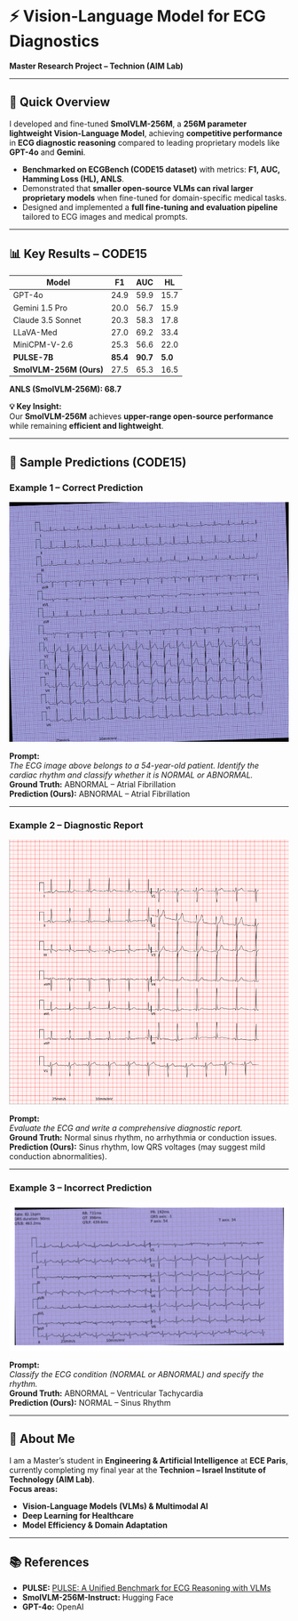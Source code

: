 # ⚡ Vision-Language Model for ECG Diagnostics  
**Master Research Project – Technion (AIM Lab)**  

---

## 🚀 Quick Overview  
I developed and fine-tuned **SmolVLM-256M**, a **256M parameter lightweight Vision-Language Model**, achieving **competitive performance** in **ECG diagnostic reasoning** compared to leading proprietary models like **GPT-4o** and **Gemini**.

- **Benchmarked on ECGBench (CODE15 dataset)** with metrics: **F1, AUC, Hamming Loss (HL), ANLS**.  
- Demonstrated that **smaller open-source VLMs can rival larger proprietary models** when fine-tuned for domain-specific medical tasks.  
- Designed and implemented a **full fine-tuning and evaluation pipeline** tailored to ECG images and medical prompts.

---

## 📊 Key Results – CODE15  

| Model                   | F1    | AUC   | HL    |
|-------------------------|-------|-------|-------|
| GPT-4o                  | 24.9  | 59.9  | 15.7  |
| Gemini 1.5 Pro          | 20.0  | 56.7  | 15.9  |
| Claude 3.5 Sonnet       | 20.3  | 58.3  | 17.8  |
| LLaVA-Med               | 27.0  | 69.2  | 33.4  |
| MiniCPM-V-2.6           | 25.3  | 56.6  | 22.0  |
| **PULSE-7B**            | **85.4** | **90.7** | **5.0**  |
| **SmolVLM-256M (Ours)** | 27.5  | 65.3  | 16.5  |

**ANLS (SmolVLM-256M): 68.7**

**💡 Key Insight:**  
Our **SmolVLM-256M** achieves **upper-range open-source performance** while remaining **efficient and lightweight**.

---

## 🧠 Sample Predictions (CODE15)

### Example 1 – Correct Prediction  
![ECG Example 1](images/example1.png)

**Prompt:**  
*The ECG image above belongs to a 54-year-old patient. Identify the cardiac rhythm and classify whether it is NORMAL or ABNORMAL.*  
**Ground Truth:** ABNORMAL – Atrial Fibrillation  
**Prediction (Ours):** ABNORMAL – Atrial Fibrillation  

---

### Example 2 – Diagnostic Report  
![ECG Example 2](images/example2.png)

**Prompt:**  
*Evaluate the ECG and write a comprehensive diagnostic report.*  
**Ground Truth:** Normal sinus rhythm, no arrhythmia or conduction issues.  
**Prediction (Ours):** Sinus rhythm, low QRS voltages (may suggest mild conduction abnormalities).  

---

### Example 3 – Incorrect Prediction  
![ECG Example 3](images/example3.png)

**Prompt:**  
*Classify the ECG condition (NORMAL or ABNORMAL) and specify the rhythm.*  
**Ground Truth:** ABNORMAL – Ventricular Tachycardia  
**Prediction (Ours):** NORMAL – Sinus Rhythm  

---

## 👤 About Me  
I am a Master’s student in **Engineering & Artificial Intelligence** at **ECE Paris**, currently completing my final year at the **Technion – Israel Institute of Technology (AIM Lab)**.  
**Focus areas:**  
- **Vision-Language Models (VLMs) & Multimodal AI**  
- **Deep Learning for Healthcare**  
- **Model Efficiency & Domain Adaptation**

---

## 📚 References  
- **PULSE:** [PULSE: A Unified Benchmark for ECG Reasoning with VLMs](https://arxiv.org/abs/2410.19008)  
- **SmolVLM-256M-Instruct:** Hugging Face  
- **GPT-4o:** OpenAI  
